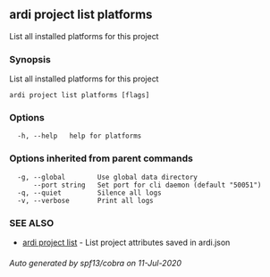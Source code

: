 ## ardi project list platforms

List all installed platforms for this project

### Synopsis


List all installed platforms for this project

```
ardi project list platforms [flags]
```

### Options

```
  -h, --help   help for platforms
```

### Options inherited from parent commands

```
  -g, --global        Use global data directory
      --port string   Set port for cli daemon (default "50051")
  -q, --quiet         Silence all logs
  -v, --verbose       Print all logs
```

### SEE ALSO

* [ardi project list](ardi_project_list.md)	 - List project attributes saved in ardi.json

###### Auto generated by spf13/cobra on 11-Jul-2020
